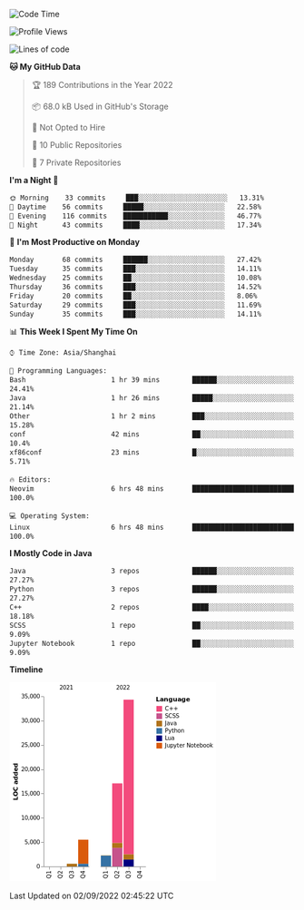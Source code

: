 <!--START_SECTION:waka-->
![Code Time](http://img.shields.io/badge/Code%20Time-29%20hrs%2018%20mins-blue)

![Profile Views](http://img.shields.io/badge/Profile%20Views-0-blue)

![Lines of code](https://img.shields.io/badge/From%20Hello%20World%20I%27ve%20Written-60%20Thousand%20lines%20of%20code-blue)

**🐱 My GitHub Data** 

> 🏆 189 Contributions in the Year 2022
 > 
> 📦 68.0 kB Used in GitHub's Storage 
 > 
> 🚫 Not Opted to Hire
 > 
> 📜 10 Public Repositories 
 > 
> 🔑 7 Private Repositories  
 > 
**I'm a Night 🦉** 

```text
🌞 Morning    33 commits     ███░░░░░░░░░░░░░░░░░░░░░░   13.31% 
🌆 Daytime    56 commits     █████░░░░░░░░░░░░░░░░░░░░   22.58% 
🌃 Evening    116 commits    ███████████░░░░░░░░░░░░░░   46.77% 
🌙 Night      43 commits     ████░░░░░░░░░░░░░░░░░░░░░   17.34%

```
📅 **I'm Most Productive on Monday** 

```text
Monday       68 commits     ██████░░░░░░░░░░░░░░░░░░░   27.42% 
Tuesday      35 commits     ███░░░░░░░░░░░░░░░░░░░░░░   14.11% 
Wednesday    25 commits     ██░░░░░░░░░░░░░░░░░░░░░░░   10.08% 
Thursday     36 commits     ███░░░░░░░░░░░░░░░░░░░░░░   14.52% 
Friday       20 commits     ██░░░░░░░░░░░░░░░░░░░░░░░   8.06% 
Saturday     29 commits     ███░░░░░░░░░░░░░░░░░░░░░░   11.69% 
Sunday       35 commits     ███░░░░░░░░░░░░░░░░░░░░░░   14.11%

```


📊 **This Week I Spent My Time On** 

```text
⌚︎ Time Zone: Asia/Shanghai

💬 Programming Languages: 
Bash                     1 hr 39 mins        ██████░░░░░░░░░░░░░░░░░░░   24.41% 
Java                     1 hr 26 mins        █████░░░░░░░░░░░░░░░░░░░░   21.14% 
Other                    1 hr 2 mins         ███░░░░░░░░░░░░░░░░░░░░░░   15.28% 
conf                     42 mins             ██░░░░░░░░░░░░░░░░░░░░░░░   10.4% 
xf86conf                 23 mins             █░░░░░░░░░░░░░░░░░░░░░░░░   5.71%

🔥 Editors: 
Neovim                   6 hrs 48 mins       █████████████████████████   100.0%

💻 Operating System: 
Linux                    6 hrs 48 mins       █████████████████████████   100.0%

```

**I Mostly Code in Java** 

```text
Java                     3 repos             ██████░░░░░░░░░░░░░░░░░░░   27.27% 
Python                   3 repos             ██████░░░░░░░░░░░░░░░░░░░   27.27% 
C++                      2 repos             ████░░░░░░░░░░░░░░░░░░░░░   18.18% 
SCSS                     1 repo              ██░░░░░░░░░░░░░░░░░░░░░░░   9.09% 
Jupyter Notebook         1 repo              ██░░░░░░░░░░░░░░░░░░░░░░░   9.09%

```


**Timeline**

![Chart not found](https://raw.githubusercontent.com/kopp4/kopp4/main/charts/bar_graph.png) 


 Last Updated on 02/09/2022 02:45:22 UTC
<!--END_SECTION:waka-->
